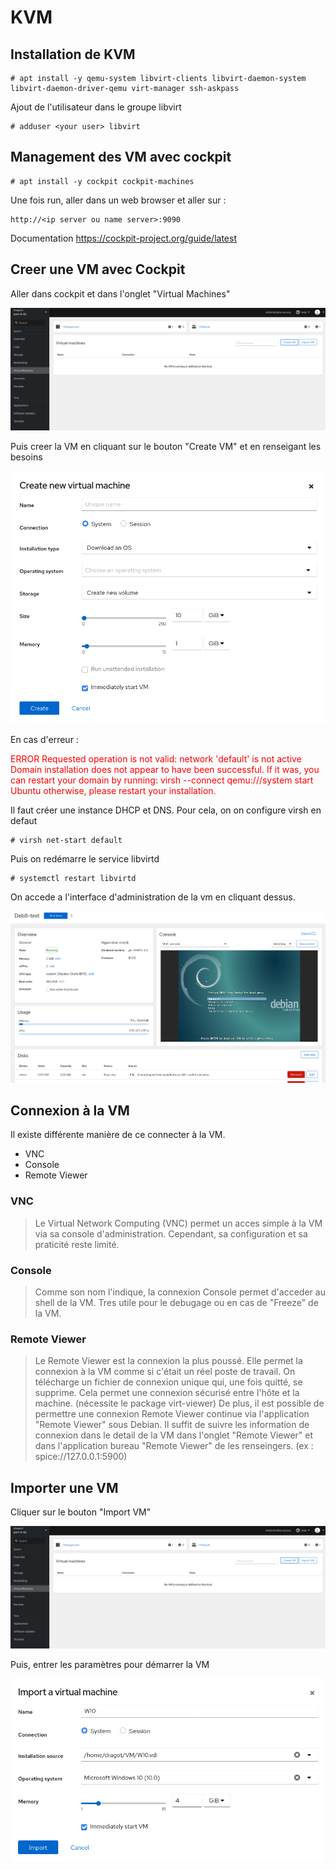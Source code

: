 # KVM

## Installation de KVM

```shell
# apt install -y qemu-system libvirt-clients libvirt-daemon-system libvirt-daemon-driver-qemu virt-manager ssh-askpass
```

Ajout de l'utilisateur dans le groupe libvirt

```shell
# adduser <your user> libvirt
```

## Management des VM avec cockpit

```shell
# apt install -y cockpit cockpit-machines
```

Une fois run, aller dans un web browser et aller sur :

```shell
http://<ip server ou name server>:9090
```


Documentation
https://cockpit-project.org/guide/latest

## Creer une VM avec Cockpit

Aller dans cockpit et dans l'onglet "Virtual Machines"

![alt text](./img/home_cockpit.png "home cockpit")

Puis creer la VM en cliquant sur le bouton "Create VM" et en renseigant les besoins

![alt text](./img/new_vm.png "new vm")

En cas d'erreur :

<span style="color:red">
ERROR Requested operation is not valid: network 'default' is not active Domain installation does not appear to have been successful. If it was, you can restart your domain by running: virsh --connect qemu:///system start Ubuntu otherwise, please restart your installation.
</span>


Il faut créer une instance DHCP et DNS. Pour cela, on on configure virsh en defaut

```shell
# virsh net-start default 
```

Puis on redémarre le service libvirtd

```shell
# systemctl restart libvirtd
```

On accede a l'interface d'administration de la vm en cliquant dessus.

![alt text](./img/admin_vm.png "admin vm")

## Connexion à la VM

Il existe différente manière de ce connecter à la VM.

* VNC
* Console
* Remote Viewer

### VNC
>Le Virtual Network Computing (VNC) permet un acces simple à la VM via sa console d'administration. Cependant, sa configuration et sa praticité reste limité.

### Console
>Comme son nom l'indique, la connexion Console permet d'acceder au shell de la VM. Tres utile pour le debugage ou en cas de "Freeze" de la VM.

### Remote Viewer
>Le Remote Viewer est la connexion la plus poussé. Elle permet la connexion à la VM comme si c'était un réel poste de travail. On télécharge un fichier de connexion unique qui, une fois quitté, se supprime. Cela permet une connexion sécurisé entre l'hôte et la machine. (nécessite le package virt-viewer)
>De plus, il est possible de permettre une connexion Remote Viewer continue via l'application "Remote Viewer" sous Debian. Il suffit de suivre les information de connexion dans le detail de la VM dans l'onglet "Remote Viewer" et dans l'application bureau "Remote Viewer" de les renseingers. (ex : spice://127.0.0.1:5900)

## Importer une VM

Cliquer sur le bouton "Import VM"

![alt text](./img/home_cockpit.png "home cockpit")

Puis, entrer les paramètres pour démarrer la VM

![alt text](./img/import_vm.png "import vm")

